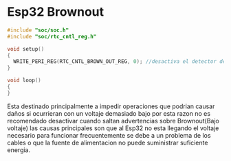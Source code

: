 # Esp32 Brownout

```c++
#include "soc/soc.h"
#include "soc/rtc_cntl_reg.h"

void setup()
{
  WRITE_PERI_REG(RTC_CNTL_BROWN_OUT_REG, 0); //desactiva el detector de caida de voltaje, 1 para activarlo 
}

void loop()
{
}
```

Esta destinado principalmente a impedir operaciones que podrian causar daños si ocurrieran con un voltaje demasiado bajo por esta razon no es recomendado desactivar cuando saltan advertencias sobre Brownout(Bajo voltaje) las causas principales son que al Esp32 no esta llegando el voltaje necesario para funcionar frecuentemente se debe a un problema de los cables o que la fuente de alimentacion no puede suministrar suficiente energia.
